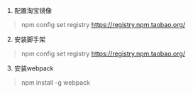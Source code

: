 1. 配置淘宝镜像
> npm config set registry https://registry.npm.taobao.org/

2. 安装脚手架
> npm config set registry https://registry.npm.taobao.org/

3. 安装webpack
> npm install -g webpack